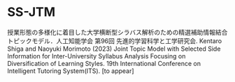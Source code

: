 # SS-JTM
授業形態の多様化に着目した大学横断型シラバス解析のための精選補助情報結合トピックモデル．人工知能学会 第96回 先進的学習科学と工学研究会.
Kentaro Shiga and Naoyuki Morimoto (2023) Joint Topic Model with Selected Side Information for Inter-University Syllabus Analysis Focusing on Diversification of Learning Styles. 19th International Conference on Intelligent Tutoring System(ITS). [to appear]
